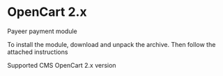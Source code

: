OpenCart 2.x
======
Payeer payment module

To install the module, download and unpack the archive.
Then follow the attached instructions

Supported CMS OpenCart 2.x version 
